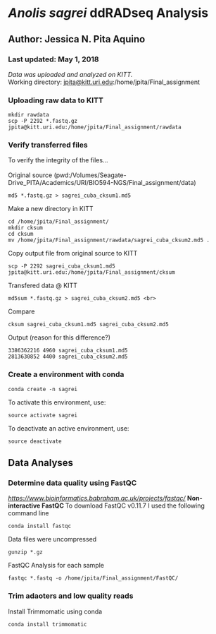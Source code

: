 # <i>Anolis sagrei</i> ddRADseq Analysis
## Author: Jessica N. Pita Aquino<br>
### Last updated: May 1, 2018

*Data was uploaded and analyzed on KITT.*
<br>
Working directory: jpita@kitt.uri.edu:/home/jpita/Final_assignment

### Uploading raw data to KITT
```
mkdir rawdata
scp -P 2292 *.fastq.gz jpita@kitt.uri.edu:/home/jpita/Final_assignment/rawdata
```

### Verify transferred files
To verify the integrity of the files...
<br>
<br>
Original source (pwd:/Volumes/Seagate-Drive_PITA/Academics/URI/BIO594-NGS/Final_assignment/data)
```
md5 *.fastq.gz > sagrei_cuba_cksum1.md5
```
Make a new directory in KITT
```
cd /home/jpita/Final_assignment/
mkdir cksum
cd cksum
mv /home/jpita/Final_assignment/rawdata/sagrei_cuba_cksum2.md5 .
```
Copy output file from original source to KITT
```
scp -P 2292 sagrei_cuba_cksum1.md5 jpita@kitt.uri.edu:/home/jpita/Final_assignment/cksum
```
Transfered data @ KITT
```
md5sum *.fastq.gz > sagrei_cuba_cksum2.md5 <br>
```
Compare
```
cksum sagrei_cuba_cksum1.md5 sagrei_cuba_cksum2.md5
```
Output (reason for this difference?)
```
3386362216 4960 sagrei_cuba_cksum1.md5
2813630852 4400 sagrei_cuba_cksum2.md5
```
### Create a environment with conda
```
conda create -n sagrei
```
To activate this environment, use:
```
source activate sagrei
```
To deactivate an active environment, use:
```
source deactivate
```
## Data Analyses
### Determine data quality using FastQC
<i> https://www.bioinformatics.babraham.ac.uk/projects/fastqc/ </i>
<b> Non-interactive FastQC </b>
To download FastQC v0.11.7 I used the following command line
```
conda install fastqc
```
Data files were uncompressed
```
gunzip *.gz
```

FastQC Analysis for each sample
```
fastqc *.fastq -o /home/jpita/Final_assignment/FastQC/
```

### Trim adaoters and low quality reads
Install Trimmomatic using conda
```
conda install trimmomatic
```
